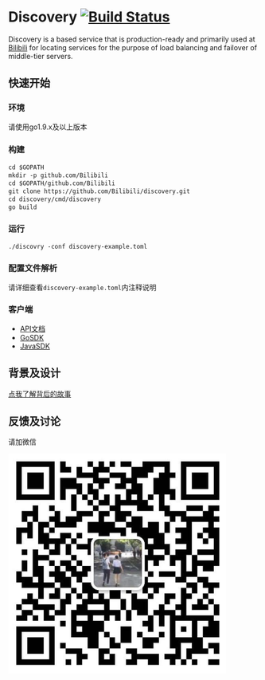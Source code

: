 # Discovery [![Build Status](https://travis-ci.org/Bilibili/discovery.svg?branch=master)](https://travis-ci.org/Bilibili/discovery)

Discovery is a based service that is production-ready and primarily used at [Bilibili](https://www.bilibili.com/) for locating services for the purpose of load balancing and failover of middle-tier servers.

## 快速开始

### 环境

请使用go1.9.x及以上版本

### 构建
```shell
cd $GOPATH
mkdir -p github.com/Bilibili
cd $GOPATH/github.com/Bilibili
git clone https://github.com/Bilibili/discovery.git
cd discovery/cmd/discovery
go build
```

### 运行
```shell
./discovry -conf discovery-example.toml
```

### 配置文件解析

请详细查看`discovery-example.toml`内注释说明

### 客户端 

* [API文档](api.md)
* [GoSDK](naming/client.go)
* [JavaSDK](https://github.com/flygit/discoveryJavaSDK)

## 背景及设计

[点我了解背后的故事](intro.md)

## 反馈及讨论

请加微信

![wechat](discovery_wechat.png)
